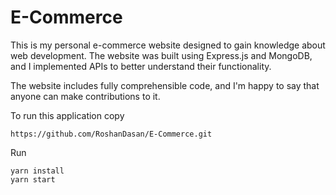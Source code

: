 # E-Commerce
This is my personal e-commerce website designed to gain knowledge about web development. The website was built using Express.js and MongoDB, and I implemented APIs to better understand their functionality.

The website includes fully comprehensible code, and I'm happy to say that anyone can make contributions to it.

To run this application
copy

    https://github.com/RoshanDasan/E-Commerce.git

Run

    yarn install
    yarn start

